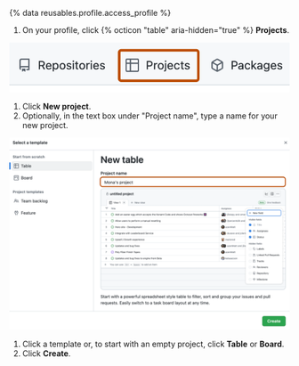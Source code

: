 {% data reusables.profile.access_profile %}
1. On your profile, click {% octicon "table" aria-hidden="true" %} **Projects**.
  
  ![Screenshot showing profile tabs. The 'Projects' tab is highlighted with an orange outline.](/assets/images/help/projects-v2/tab-projects.png)
  
1. Click **New project**.
1. Optionally, in the text box under "Project name", type a name for your new project.
  
  ![Screenshot showing the template selection modal. The title field is highlighted with an orange outline.](/assets/images/help/projects-v2/projects-select-template-title.png)
  
1. Click a template or, to start with an empty project, click **Table** or **Board**.
1. Click **Create**.
